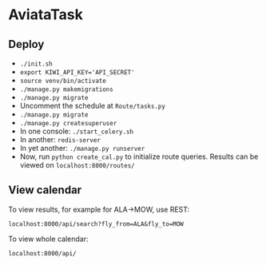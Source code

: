 # AviataTask

## Deploy

* `./init.sh`
* `export KIWI_API_KEY='API_SECRET'`
* `source venv/bin/activate`
* `./manage.py makemigrations`
* `./manage.py migrate`
* Uncomment the schedule at `Route/tasks.py`
* `./manage.py migrate`
* `./manage.py createsuperuser`
* In one console: `./start_celery.sh`
* In another: `redis-server`
* In yet another: `./manage.py runserver`
* Now, run `python create_cal.py` to initialize route queries. Results can be viewed on `localhost:8000/routes/`

## View calendar

To view results, for example for ALA->MOW, use REST:

`localhost:8000/api/search?fly_from=ALA&fly_to=MOW`

To view whole calendar:

`localhost:8000/api/`
